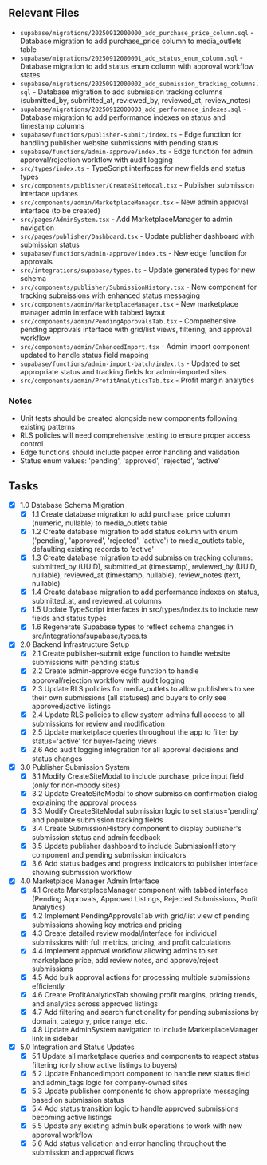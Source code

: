 

## Relevant Files

- `supabase/migrations/20250912000000_add_purchase_price_column.sql` - Database migration to add purchase_price column to media_outlets table
- `supabase/migrations/20250912000001_add_status_enum_column.sql` - Database migration to add status enum column with approval workflow states
- `supabase/migrations/20250912000002_add_submission_tracking_columns.sql` - Database migration to add submission tracking columns (submitted_by, submitted_at, reviewed_by, reviewed_at, review_notes)
- `supabase/migrations/20250912000003_add_performance_indexes.sql` - Database migration to add performance indexes on status and timestamp columns
- `supabase/functions/publisher-submit/index.ts` - Edge function for handling publisher website submissions with pending status
- `supabase/functions/admin-approve/index.ts` - Edge function for admin approval/rejection workflow with audit logging
- `src/types/index.ts` - TypeScript interfaces for new fields and status types
- `src/components/publisher/CreateSiteModal.tsx` - Publisher submission interface updates
- `src/components/admin/MarketplaceManager.tsx` - New admin approval interface (to be created)
- `src/pages/AdminSystem.tsx` - Add MarketplaceManager to admin navigation
- `src/pages/publisher/Dashboard.tsx` - Update publisher dashboard with submission status
- `supabase/functions/admin-approve/index.ts` - New edge function for approvals
- `src/integrations/supabase/types.ts` - Update generated types for new schema
- `src/components/publisher/SubmissionHistory.tsx` - New component for tracking submissions with enhanced status messaging
- `src/components/admin/MarketplaceManager.tsx` - New marketplace manager admin interface with tabbed layout
- `src/components/admin/PendingApprovalsTab.tsx` - Comprehensive pending approvals interface with grid/list views, filtering, and approval workflow
- `src/components/admin/EnhancedImport.tsx` - Admin import component updated to handle status field mapping
- `supabase/functions/admin-import-batch/index.ts` - Updated to set appropriate status and tracking fields for admin-imported sites
- `src/components/admin/ProfitAnalyticsTab.tsx` - Profit margin analytics

### Notes

- Unit tests should be created alongside new components following existing patterns
- RLS policies will need comprehensive testing to ensure proper access control
- Edge functions should include proper error handling and validation
- Status enum values: 'pending', 'approved', 'rejected', 'active'

## Tasks

- [x] 1.0 Database Schema Migration
  - [x] 1.1 Create database migration to add purchase_price column (numeric, nullable) to media_outlets table
  - [x] 1.2 Create database migration to add status column with enum ('pending', 'approved', 'rejected', 'active') to media_outlets table, defaulting existing records to 'active'
  - [x] 1.3 Create database migration to add submission tracking columns: submitted_by (UUID), submitted_at (timestamp), reviewed_by (UUID, nullable), reviewed_at (timestamp, nullable), review_notes (text, nullable)
  - [x] 1.4 Create database migration to add performance indexes on status, submitted_at, and reviewed_at columns
  - [x] 1.5 Update TypeScript interfaces in src/types/index.ts to include new fields and status types
  - [x] 1.6 Regenerate Supabase types to reflect schema changes in src/integrations/supabase/types.ts

- [x] 2.0 Backend Infrastructure Setup
  - [x] 2.1 Create publisher-submit edge function to handle website submissions with pending status
  - [x] 2.2 Create admin-approve edge function to handle approval/rejection workflow with audit logging
  - [x] 2.3 Update RLS policies for media_outlets to allow publishers to see their own submissions (all statuses) and buyers to only see approved/active listings
  - [x] 2.4 Update RLS policies to allow system admins full access to all submissions for review and modification
  - [x] 2.5 Update marketplace queries throughout the app to filter by status='active' for buyer-facing views
  - [x] 2.6 Add audit logging integration for all approval decisions and status changes

- [x] 3.0 Publisher Submission System
  - [x] 3.1 Modify CreateSiteModal to include purchase_price input field (only for non-moody sites)
  - [x] 3.2 Update CreateSiteModal to show submission confirmation dialog explaining the approval process
  - [x] 3.3 Modify CreateSiteModal submission logic to set status='pending' and populate submission tracking fields
  - [x] 3.4 Create SubmissionHistory component to display publisher's submission status and admin feedback
  - [x] 3.5 Update publisher dashboard to include SubmissionHistory component and pending submission indicators
  - [x] 3.6 Add status badges and progress indicators to publisher interface showing submission workflow

- [x] 4.0 Marketplace Manager Admin Interface
  - [x] 4.1 Create MarketplaceManager component with tabbed interface (Pending Approvals, Approved Listings, Rejected Submissions, Profit Analytics)
  - [x] 4.2 Implement PendingApprovalsTab with grid/list view of pending submissions showing key metrics and pricing
  - [x] 4.3 Create detailed review modal/interface for individual submissions with full metrics, pricing, and profit calculations
  - [x] 4.4 Implement approval workflow allowing admins to set marketplace price, add review notes, and approve/reject submissions
  - [x] 4.5 Add bulk approval actions for processing multiple submissions efficiently
  - [x] 4.6 Create ProfitAnalyticsTab showing profit margins, pricing trends, and analytics across approved listings
  - [x] 4.7 Add filtering and search functionality for pending submissions by domain, category, price range, etc.
  - [x] 4.8 Update AdminSystem navigation to include MarketplaceManager link in sidebar

- [x] 5.0 Integration and Status Updates
  - [x] 5.1 Update all marketplace queries and components to respect status filtering (only show active listings to buyers)
  - [x] 5.2 Update EnhancedImport component to handle new status field and admin_tags logic for company-owned sites
  - [x] 5.3 Update publisher components to show appropriate messaging based on submission status
  - [x] 5.4 Add status transition logic to handle approved submissions becoming active listings
  - [x] 5.5 Update any existing admin bulk operations to work with new approval workflow
  - [x] 5.6 Add status validation and error handling throughout the submission and approval flows
